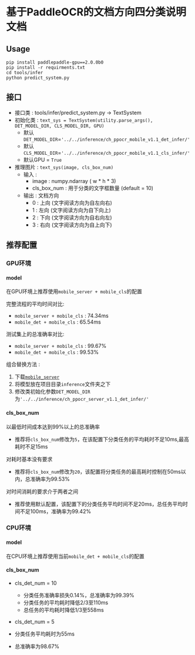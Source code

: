 # 基于PaddleOCR的文档方向四分类说明文档

## Usage

```
pip install paddlepaddle-gpu==2.0.0b0
pip install -r requirments.txt
cd tools/infer
python predict_system.py
```

## 接口

- 接口类 : tools/infer/predict_system.py -> TextSystem
- 初始化类 : `text_sys = TextSystem(utility.parse_args(), DET_MODEL_DIR, CLS_MODEL_DIR, GPU)`
  - 默认`DET_MODEL_DIR`=`'../../inference/ch_ppocr_mobile_v1.1_det_infer/'`
  - 默认`CLS_MODEL_DIR`=`'../../inference/ch_ppocr_mobile_v1.1_cls_infer/'`
  - 默认GPU = `True`
- 推理图片 : `text_sys(image, cls_box_num)`
  - 输入 : 
    - image : numpy.ndarray ( w * h * 3)
    - cls_box_num : 用于分类的文字框数量 (default = 10)
  - 输出 : 文档方向
    - 0 : 上向 (文字阅读方向为自左向右)
    - 1 : 左向 (文字阅读方向为自下向上)
    - 2 : 下向 (文字阅读方向为自右向左)
    - 3 : 右向 (文字阅读方向为自上向下)

## 推荐配置

### GPU环境

#### model

在GPU环境上推荐使用`mobile_server + mobile_cls`的配置

完整流程的平均时间对比: 
- `mobile_server + mobile_cls` : 74.34ms
- `mobile_det + mobile_cls` : 65.54ms

测试集上的总准确率对比:
- `mobile_server + mobile_cls` : 99.67%
- `mobile_det + mobile_cls` : 99.53%

组合替换方法 : 
1. 下载[`mobile_server`](https://paddleocr.bj.bcebos.com/20-09-22/server/det/ch_ppocr_server_v1.1_det_infer.tar)
2. 将模型放在项目目录`inference`文件夹之下
3. 修改类初始化参数`DET_MODEL_DIR`为`'../../inference/ch_ppocr_server_v1.1_det_infer/'`

#### cls_box_num

以最低时间成本达到99%以上的总准确率
- 推荐将`cls_box_num`修改为`5`，在该配置下分类任务的平均耗时不足10ms,最高耗时不足15ms

对耗时基本没有要求
- 推荐将`cls_box_num`修改为`20`，该配置将分类任务的最高耗时控制在50ms以内，总准确率为99.53%

对时间消耗的要求介于两者之间
- 推荐使用默认配置，该配置下的分类任务平均时间不足20ms，总任务平均时间不足100ms，准确率为99.42%

### CPU环境

#### model

在CPU环境上推荐使用当前`mobile_det + mobile_cls`的配置

#### cls_box_num

- cls_det_num = 10
  - 分类任务准确率损失0.14%，总准确率为99.39%
  - 分类任务的平均耗时降低2/3至110ms
  - 总任务的平均耗时降低1/3至558ms

- cls_det_num = 5
- 分类任务平均耗时为55ms
- 总准确率为98.67%



